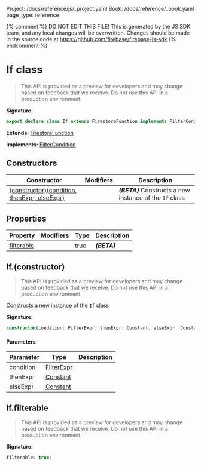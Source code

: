 Project: /docs/reference/js/_project.yaml
Book: /docs/reference/_book.yaml
page_type: reference

{% comment %}
DO NOT EDIT THIS FILE!
This is generated by the JS SDK team, and any local changes will be
overwritten. Changes should be made in the source code at
https://github.com/firebase/firebase-js-sdk
{% endcomment %}

# If class
> This API is provided as a preview for developers and may change based on feedback that we receive. Do not use this API in a production environment.
> 


<b>Signature:</b>

```typescript
export declare class If extends FirestoreFunction implements FilterCondition 
```
<b>Extends:</b> [FirestoreFunction](./firestore_lite.firestorefunction.md#firestorefunction_class)

<b>Implements:</b> [FilterCondition](./firestore_lite.filtercondition.md#filtercondition_interface)

## Constructors

|  Constructor | Modifiers | Description |
|  --- | --- | --- |
|  [(constructor)(condition, thenExpr, elseExpr)](./firestore_lite.if.md#ifconstructor) |  | <b><i>(BETA)</i></b> Constructs a new instance of the <code>If</code> class |

## Properties

|  Property | Modifiers | Type | Description |
|  --- | --- | --- | --- |
|  [filterable](./firestore_lite.if.md#iffilterable) |  | true | <b><i>(BETA)</i></b> |

## If.(constructor)

> This API is provided as a preview for developers and may change based on feedback that we receive. Do not use this API in a production environment.
> 

Constructs a new instance of the `If` class

<b>Signature:</b>

```typescript
constructor(condition: FilterExpr, thenExpr: Constant, elseExpr: Constant);
```

#### Parameters

|  Parameter | Type | Description |
|  --- | --- | --- |
|  condition | [FilterExpr](./firestore_lite.md#filterexpr) |  |
|  thenExpr | [Constant](./firestore_lite.constant.md#constant_class) |  |
|  elseExpr | [Constant](./firestore_lite.constant.md#constant_class) |  |

## If.filterable

> This API is provided as a preview for developers and may change based on feedback that we receive. Do not use this API in a production environment.
> 

<b>Signature:</b>

```typescript
filterable: true;
```

